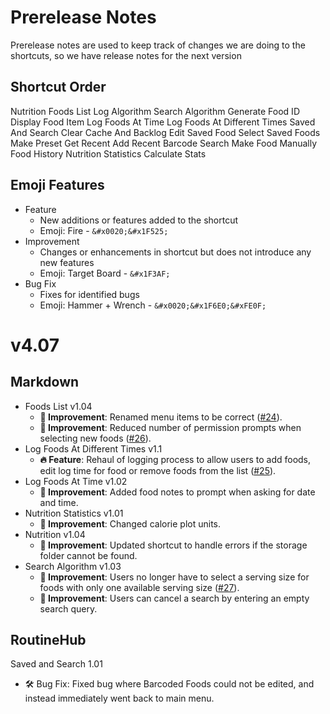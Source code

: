 # Prerelease Notes
Prerelease notes are used to keep track of changes we are doing to the shortcuts, so we have release notes for the next version

## Shortcut Order
Nutrition
Foods List
Log Algorithm
Search Algorithm
Generate Food ID
Display Food Item
Log Foods At Time
Log Foods At Different Times
Saved And Search
Clear Cache And Backlog
Edit Saved Food
Select Saved Foods
Make Preset
Get Recent
Add Recent
Barcode Search
Make Food Manually
Food History
Nutrition Statistics
Calculate Stats

## Emoji Features
- Feature
	- New additions or features added to the shortcut
	- Emoji: Fire - `&#x0020;&#x1F525;`
- Improvement
	- Changes or enhancements in shortcut but does not introduce any new features
	- Emoji: Target Board - `&#x1F3AF;`
- Bug Fix
	- Fixes for identified bugs
	- Emoji: Hammer + Wrench - `&#x0020;&#x1F6E0;&#xFE0F;`


# v4.07
## Markdown
- Foods List v1.04
	- **&#x1F3AF; Improvement**: Renamed menu items to be correct ([#24](https://github.com/iffy-pi/apple-shortcuts/issues/24)).
	- **&#x1F3AF; Improvement**: Reduced number of permission prompts when selecting new foods ([#26](https://github.com/iffy-pi/apple-shortcuts/issues/26)).
- Log Foods At Different Times v1.1
	- **&#x0020;&#x1F525; Feature**: Rehaul of logging process to allow users to add foods, edit log time for food or remove foods from the list ([#25](https://github.com/iffy-pi/apple-shortcuts/issues/25)).
- Log Foods At Time v1.02
	- **&#x1F3AF; Improvement**: Added food notes to prompt when asking for date and time.
- Nutrition Statistics v1.01
	- **&#x1F3AF; Improvement**: Changed calorie plot units.
- Nutrition v1.04
	- **&#x1F3AF; Improvement**: Updated shortcut to handle errors if the storage folder cannot be found.
- Search Algorithm v1.03
	- **&#x1F3AF; Improvement**: Users no longer have to select a serving size for foods with only one available serving size ([#27](https://github.com/iffy-pi/apple-shortcuts/issues/27)).
	- **&#x1F3AF; Improvement**: Users can cancel a search by entering an empty search query.

## RoutineHub
Saved and Search 1.01
- 🛠️ Bug Fix: Fixed bug where Barcoded Foods could not be edited, and instead immediately went back to main menu.
